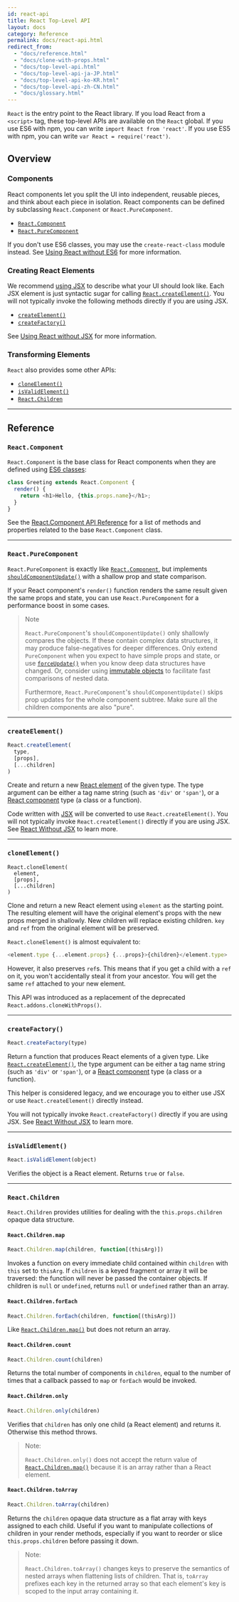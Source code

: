```yaml
---
id: react-api
title: React Top-Level API
layout: docs
category: Reference
permalink: docs/react-api.html
redirect_from:
  - "docs/reference.html"
  - "docs/clone-with-props.html"
  - "docs/top-level-api.html"
  - "docs/top-level-api-ja-JP.html"
  - "docs/top-level-api-ko-KR.html"
  - "docs/top-level-api-zh-CN.html"
  - "docs/glossary.html"
---
```


`React` is the entry point to the React library. If you load React from a `<script>` tag, these top-level APIs are available on the `React` global. If you use ES6 with npm, you can write `import React from 'react'`. If you use ES5 with npm, you can write `var React = require('react')`.

## Overview

### Components

React components let you split the UI into independent, reusable pieces, and think about each piece in isolation. React components can be defined by subclassing `React.Component` or `React.PureComponent`.

 - [`React.Component`](#reactcomponent)
 - [`React.PureComponent`](#reactpurecomponent)

If you don't use ES6 classes, you may use the `create-react-class` module instead. See [Using React without ES6](/docs/react-without-es6.html) for more information.

### Creating React Elements

We recommend [using JSX](/docs/introducing-jsx.html) to describe what your UI should look like. Each JSX element is just syntactic sugar for calling [`React.createElement()`](#createelement). You will not typically invoke the following methods directly if you are using JSX.

- [`createElement()`](#createelement)
- [`createFactory()`](#createfactory)

See [Using React without JSX](/docs/react-without-jsx.html) for more information.

### Transforming Elements

`React` also provides some other APIs:

- [`cloneElement()`](#cloneelement)
- [`isValidElement()`](#isvalidelement)
- [`React.Children`](#reactchildren)

* * *

## Reference

### `React.Component`

`React.Component` is the base class for React components when they are defined using [ES6 classes](https://developer.mozilla.org/en/docs/Web/JavaScript/Reference/Classes):

```javascript
class Greeting extends React.Component {
  render() {
    return <h1>Hello, {this.props.name}</h1>;
  }
}
```

See the [React.Component API Reference](/docs/react-component.html) for a list of methods and properties related to the base `React.Component` class.

* * *

### `React.PureComponent`

`React.PureComponent` is exactly like [`React.Component`](#reactcomponent), but implements [`shouldComponentUpdate()`](/docs/react-component.html#shouldcomponentupdate) with a shallow prop and state comparison.

If your React component's `render()` function renders the same result given the same props and state, you can use `React.PureComponent` for a performance boost in some cases.

> Note
>
> `React.PureComponent`'s `shouldComponentUpdate()` only shallowly compares the objects. If these contain complex data structures, it may produce false-negatives for deeper differences. Only extend `PureComponent` when you expect to have simple props and state, or use [`forceUpdate()`](/docs/react-component.html#forceupdate) when you know deep data structures have changed. Or, consider using [immutable objects](https://facebook.github.io/immutable-js/) to facilitate fast comparisons of nested data.
>
> Furthermore, `React.PureComponent`'s `shouldComponentUpdate()` skips prop updates for the whole component subtree. Make sure all the children components are also "pure".

* * *

### `createElement()`

```javascript
React.createElement(
  type,
  [props],
  [...children]
)
```

Create and return a new [React element](/docs/rendering-elements.html) of the given type. The type argument can be either a tag name string (such as `'div'` or `'span'`), or a [React component](/docs/components-and-props.html) type (a class or a function).

Code written with [JSX](/docs/introducing-jsx.html) will be converted to use `React.createElement()`. You will not typically invoke `React.createElement()` directly if you are using JSX. See [React Without JSX](/docs/react-without-jsx.html) to learn more.

* * *

### `cloneElement()`

```
React.cloneElement(
  element,
  [props],
  [...children]
)
```

Clone and return a new React element using `element` as the starting point. The resulting element will have the original element's props with the new props merged in shallowly. New children will replace existing children. `key` and `ref` from the original element will be preserved.

`React.cloneElement()` is almost equivalent to:

```js
<element.type {...element.props} {...props}>{children}</element.type>
```

However, it also preserves `ref`s. This means that if you get a child with a `ref` on it, you won't accidentally steal it from your ancestor. You will get the same `ref` attached to your new element.

This API was introduced as a replacement of the deprecated `React.addons.cloneWithProps()`.

* * *

### `createFactory()`

```javascript
React.createFactory(type)
```

Return a function that produces React elements of a given type. Like [`React.createElement()`](#createElement), the type argument can be either a tag name string (such as `'div'` or `'span'`), or a [React component](/docs/components-and-props.html) type (a class or a function).

This helper is considered legacy, and we encourage you to either use JSX or use `React.createElement()` directly instead.

You will not typically invoke `React.createFactory()` directly if you are using JSX. See [React Without JSX](/docs/react-without-jsx.html) to learn more.

* * *

### `isValidElement()`

```javascript
React.isValidElement(object)
```

Verifies the object is a React element. Returns `true` or `false`.

* * *

### `React.Children`

`React.Children` provides utilities for dealing with the `this.props.children` opaque data structure.

#### `React.Children.map`

```javascript
React.Children.map(children, function[(thisArg)])
```

Invokes a function on every immediate child contained within `children` with `this` set to `thisArg`. If `children` is a keyed fragment or array it will be traversed: the function will never be passed the container objects. If children is `null` or `undefined`, returns `null` or `undefined` rather than an array.

#### `React.Children.forEach`

```javascript
React.Children.forEach(children, function[(thisArg)])
```

Like [`React.Children.map()`](#reactchildrenmap) but does not return an array.

#### `React.Children.count`

```javascript
React.Children.count(children)
```

Returns the total number of components in `children`, equal to the number of times that a callback passed to `map` or `forEach` would be invoked.

#### `React.Children.only`

```javascript
React.Children.only(children)
```

Verifies that `children` has only one child (a React element) and returns it. Otherwise this method throws.

> Note:
>
>`React.Children.only()` does not accept the return value of [`React.Children.map()`](#reactchildrenmap) because it is an array rather than a React element.

#### `React.Children.toArray`

```javascript
React.Children.toArray(children)
```

Returns the `children` opaque data structure as a flat array with keys assigned to each child. Useful if you want to manipulate collections of children in your render methods, especially if you want to reorder or slice `this.props.children` before passing it down.

> Note:
>
> `React.Children.toArray()` changes keys to preserve the semantics of nested arrays when flattening lists of children. That is, `toArray` prefixes each key in the returned array so that each element's key is scoped to the input array containing it.
